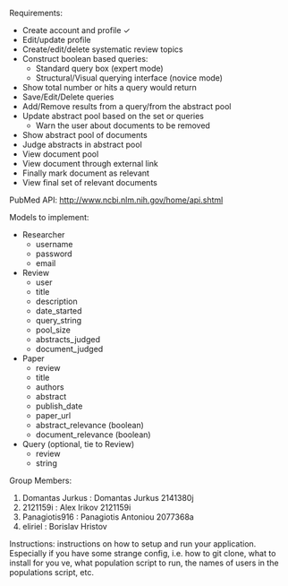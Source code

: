 Requirements:
- Create account and profile ✓
- Edit/update profile
- Create/edit/delete systematic review topics
- Construct boolean based queries:
	- Standard query box (expert mode)
	- Structural/Visual querying interface (novice mode)
- Show total number or hits a query would return
- Save/Edit/Delete queries
- Add/Remove results from a query/from the abstract pool
- Update abstract pool based on the set or queries
	- Warn the user about documents to be removed
- Show abstract pool of documents
- Judge abstracts in abstract pool
- View document pool
- View document through external link
- Finally mark document as relevant 
- View final set of relevant documents

PubMed API:
http://www.ncbi.nlm.nih.gov/home/api.shtml



Models to implement:
- Researcher
	- username
	- password
	- email
- Review
	- user 
	- title
	- description
	- date_started
	- query_string
	- pool_size
	- abstracts_judged
	- document_judged
- Paper
	- review
	- title
	- authors
	- abstract
	- publish_date
	- paper_url
	- abstract_relevance (boolean)
	- document_relevance (boolean)
- Query (optional, tie to Review)
	- review
	- string

Group Members:
1. Domantas Jurkus : Domantas Jurkus  2141380j
2. 2121159i        : Alex Irikov  2121159i
3. Panagiotis916   : Panagiotis Antoniou  2077368a
4. eliriel         : Borislav Hristov

Instructions:
 instructions on how to setup and run your application. Especially if you have some strange config,
 i.e. how to git clone, what to install for you ve, what population script to run, the names of users in the populations script, etc.
